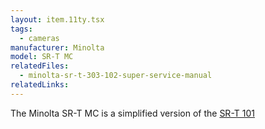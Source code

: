 ```yaml
---
layout: item.11ty.tsx
tags:
  - cameras
manufacturer: Minolta
model: SR-T MC
relatedFiles:
  - minolta-sr-t-303-102-super-service-manual
relatedLinks:
---
```


The Minolta SR-T MC is a simplified version of the <a href="../sr-t-101/">SR-T 101</a>
